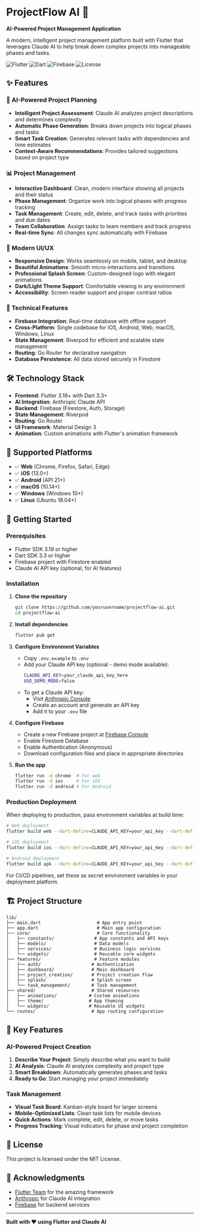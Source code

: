 # ProjectFlow AI 🚀

**AI-Powered Project Management Application**

A modern, intelligent project management platform built with Flutter that leverages Claude AI to help break down complex projects into manageable phases and tasks.

![Flutter](https://img.shields.io/badge/Flutter-3.19+-blue.svg)
![Dart](https://img.shields.io/badge/Dart-3.3+-blue.svg)
![Firebase](https://img.shields.io/badge/Firebase-Latest-orange.svg)
![License](https://img.shields.io/badge/License-MIT-green.svg)

## ✨ Features

### 🤖 AI-Powered Project Planning
- **Intelligent Project Assessment**: Claude AI analyzes project descriptions and determines complexity
- **Automatic Phase Generation**: Breaks down projects into logical phases and tasks
- **Smart Task Creation**: Generates relevant tasks with dependencies and time estimates
- **Context-Aware Recommendations**: Provides tailored suggestions based on project type

### 📊 Project Management
- **Interactive Dashboard**: Clean, modern interface showing all projects and their status
- **Phase Management**: Organize work into logical phases with progress tracking
- **Task Management**: Create, edit, delete, and track tasks with priorities and due dates
- **Team Collaboration**: Assign tasks to team members and track progress
- **Real-time Sync**: All changes sync automatically with Firebase

### 🎨 Modern UI/UX
- **Responsive Design**: Works seamlessly on mobile, tablet, and desktop
- **Beautiful Animations**: Smooth micro-interactions and transitions
- **Professional Splash Screen**: Custom-designed logo with elegant animations
- **Dark/Light Theme Support**: Comfortable viewing in any environment
- **Accessibility**: Screen reader support and proper contrast ratios

### 🔧 Technical Features
- **Firebase Integration**: Real-time database with offline support
- **Cross-Platform**: Single codebase for iOS, Android, Web, macOS, Windows, Linux
- **State Management**: Riverpod for efficient and scalable state management
- **Routing**: Go Router for declarative navigation
- **Database Persistence**: All data stored securely in Firestore

## 🛠️ Technology Stack

- **Frontend**: Flutter 3.19+ with Dart 3.3+
- **AI Integration**: Anthropic Claude API
- **Backend**: Firebase (Firestore, Auth, Storage)
- **State Management**: Riverpod
- **Routing**: Go Router
- **UI Framework**: Material Design 3
- **Animation**: Custom animations with Flutter's animation framework

## 📱 Supported Platforms

- ✅ **Web** (Chrome, Firefox, Safari, Edge)
- ✅ **iOS** (13.0+)
- ✅ **Android** (API 21+)
- ✅ **macOS** (10.14+)
- ✅ **Windows** (Windows 10+)
- ✅ **Linux** (Ubuntu 18.04+)

## 🚀 Getting Started

### Prerequisites

- Flutter SDK 3.19 or higher
- Dart SDK 3.3 or higher
- Firebase project with Firestore enabled
- Claude AI API key (optional, for AI features)

### Installation

1. **Clone the repository**
   ```bash
   git clone https://github.com/yourusername/projectflow-ai.git
   cd projectflow-ai
   ```

2. **Install dependencies**
   ```bash
   flutter pub get
   ```

3. **Configure Environment Variables**
   - Copy `.env.example` to `.env`
   - Add your Claude API key (optional - demo mode available):
     ```bash
     CLAUDE_API_KEY=your_claude_api_key_here
     USE_DEMO_MODE=false
     ```
   - To get a Claude API key:
     - Visit [Anthropic Console](https://console.anthropic.com)
     - Create an account and generate an API key
     - Add it to your `.env` file

4. **Configure Firebase**
   - Create a new Firebase project at [Firebase Console](https://console.firebase.google.com)
   - Enable Firestore Database
   - Enable Authentication (Anonymous)
   - Download configuration files and place in appropriate directories

5. **Run the app**
   ```bash
   flutter run -d chrome  # For web
   flutter run -d ios     # For iOS
   flutter run -d android # For Android
   ```

### Production Deployment

When deploying to production, pass environment variables at build time:

```bash
# Web deployment
flutter build web --dart-define=CLAUDE_API_KEY=your_api_key --dart-define=USE_DEMO_MODE=false

# iOS deployment  
flutter build ios --dart-define=CLAUDE_API_KEY=your_api_key --dart-define=USE_DEMO_MODE=false

# Android deployment
flutter build apk --dart-define=CLAUDE_API_KEY=your_api_key --dart-define=USE_DEMO_MODE=false
```

For CI/CD pipelines, set these as secret environment variables in your deployment platform.

## 🏗️ Project Structure

```
lib/
├── main.dart                     # App entry point
├── app.dart                      # Main app configuration
├── core/                         # Core functionality
│   ├── constants/               # App constants and API keys
│   ├── models/                  # Data models
│   ├── services/                # Business logic services
│   └── widgets/                 # Reusable core widgets
├── features/                    # Feature modules
│   ├── auth/                   # Authentication
│   ├── dashboard/              # Main dashboard
│   ├── project_creation/       # Project creation flow
│   ├── splash/                 # Splash screen
│   └── task_management/        # Task management
├── shared/                     # Shared resources
│   ├── animations/            # Custom animations
│   ├── theme/                 # App theming
│   └── widgets/               # Reusable UI widgets
└── routes/                     # App routing configuration
```

## 🎯 Key Features

### AI-Powered Project Creation
1. **Describe Your Project**: Simply describe what you want to build
2. **AI Analysis**: Claude AI analyzes complexity and project type
3. **Smart Breakdown**: Automatically generates phases and tasks
4. **Ready to Go**: Start managing your project immediately

### Task Management
- **Visual Task Board**: Kanban-style board for larger screens
- **Mobile-Optimized Lists**: Clean task lists for mobile devices
- **Quick Actions**: Mark complete, edit, delete, or move tasks
- **Progress Tracking**: Visual indicators for phase and project completion

## 📄 License

This project is licensed under the MIT License.

## 🙏 Acknowledgments

- [Flutter Team](https://flutter.dev) for the amazing framework
- [Anthropic](https://anthropic.com) for Claude AI integration
- [Firebase](https://firebase.google.com) for backend services

---

**Built with ❤️ using Flutter and Claude AI**
